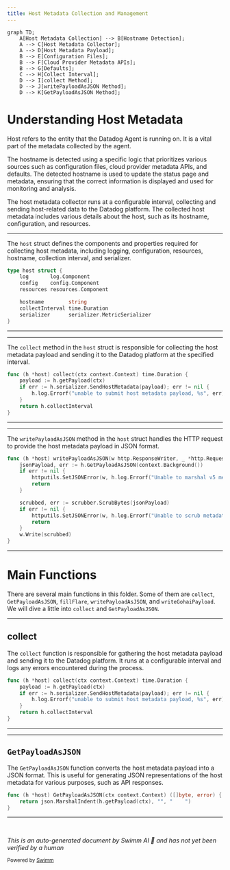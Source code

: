 ```yaml
---
title: Host Metadata Collection and Management
---
```

```mermaid
graph TD;
    A[Host Metadata Collection] --> B[Hostname Detection];
    A --> C[Host Metadata Collector];
    A --> D[Host Metadata Payload];
    B --> E[Configuration Files];
    B --> F[Cloud Provider Metadata APIs];
    B --> G[Defaults];
    C --> H[Collect Interval];
    D --> I[collect Method];
    D --> J[writePayloadAsJSON Method];
    D --> K[GetPayloadAsJSON Method];
```

# Understanding Host Metadata

Host refers to the entity that the Datadog Agent is running on. It is a vital part of the metadata collected by the agent.

The hostname is detected using a specific logic that prioritizes various sources such as configuration files, cloud provider metadata APIs, and defaults. The detected hostname is used to update the status page and metadata, ensuring that the correct information is displayed and used for monitoring and analysis.

The host metadata collector runs at a configurable interval, collecting and sending host-related data to the Datadog platform. The collected host metadata includes various details about the host, such as its hostname, configuration, and resources.

<SwmSnippet path="/comp/metadata/host/hostimpl/host.go" line="45">

---

The <SwmToken path="comp/metadata/host/hostimpl/host.go" pos="45:2:2" line-data="type host struct {">`host`</SwmToken> struct defines the components and properties required for collecting host metadata, including logging, configuration, resources, hostname, collection interval, and serializer.

```go
type host struct {
	log       log.Component
	config    config.Component
	resources resources.Component

	hostname        string
	collectInterval time.Duration
	serializer      serializer.MetricSerializer
}
```

---

</SwmSnippet>

<SwmSnippet path="/comp/metadata/host/hostimpl/host.go" line="123">

---

The <SwmToken path="comp/metadata/host/hostimpl/host.go" pos="123:9:9" line-data="func (h *host) collect(ctx context.Context) time.Duration {">`collect`</SwmToken> method in the <SwmToken path="comp/metadata/host/hostimpl/host.go" pos="123:6:6" line-data="func (h *host) collect(ctx context.Context) time.Duration {">`host`</SwmToken> struct is responsible for collecting the host metadata payload and sending it to the Datadog platform at the specified interval.

```go
func (h *host) collect(ctx context.Context) time.Duration {
	payload := h.getPayload(ctx)
	if err := h.serializer.SendHostMetadata(payload); err != nil {
		h.log.Errorf("unable to submit host metadata payload, %s", err)
	}
	return h.collectInterval
}
```

---

</SwmSnippet>

<SwmSnippet path="/comp/metadata/host/hostimpl/host.go" line="139">

---

The <SwmToken path="comp/metadata/host/hostimpl/host.go" pos="139:9:9" line-data="func (h *host) writePayloadAsJSON(w http.ResponseWriter, _ *http.Request) {">`writePayloadAsJSON`</SwmToken> method in the <SwmToken path="comp/metadata/host/hostimpl/host.go" pos="139:6:6" line-data="func (h *host) writePayloadAsJSON(w http.ResponseWriter, _ *http.Request) {">`host`</SwmToken> struct handles the HTTP request to provide the host metadata payload in JSON format.

```go
func (h *host) writePayloadAsJSON(w http.ResponseWriter, _ *http.Request) {
	jsonPayload, err := h.GetPayloadAsJSON(context.Background())
	if err != nil {
		httputils.SetJSONError(w, h.log.Errorf("Unable to marshal v5 metadata payload: %s", err), 500)
		return
	}

	scrubbed, err := scrubber.ScrubBytes(jsonPayload)
	if err != nil {
		httputils.SetJSONError(w, h.log.Errorf("Unable to scrub metadata payload: %s", err), 500)
		return
	}
	w.Write(scrubbed)
}
```

---

</SwmSnippet>

# Main Functions

There are several main functions in this folder. Some of them are <SwmToken path="comp/metadata/host/hostimpl/host.go" pos="123:9:9" line-data="func (h *host) collect(ctx context.Context) time.Duration {">`collect`</SwmToken>, <SwmToken path="comp/metadata/host/hostimpl/host.go" pos="131:9:9" line-data="func (h *host) GetPayloadAsJSON(ctx context.Context) ([]byte, error) {">`GetPayloadAsJSON`</SwmToken>, <SwmToken path="comp/metadata/host/hostimpl/host.go" pos="114:10:10" line-data="		FlareProvider:    flaretypes.NewProvider(h.fillFlare),">`fillFlare`</SwmToken>, <SwmToken path="comp/metadata/host/hostimpl/host.go" pos="139:9:9" line-data="func (h *host) writePayloadAsJSON(w http.ResponseWriter, _ *http.Request) {">`writePayloadAsJSON`</SwmToken>, and <SwmToken path="comp/metadata/host/hostimpl/host.go" pos="119:10:10" line-data="		GohaiEndpoint: api.NewAgentEndpointProvider(h.writeGohaiPayload, &quot;/metadata/gohai&quot;, &quot;GET&quot;),">`writeGohaiPayload`</SwmToken>. We will dive a little into <SwmToken path="comp/metadata/host/hostimpl/host.go" pos="123:9:9" line-data="func (h *host) collect(ctx context.Context) time.Duration {">`collect`</SwmToken> and <SwmToken path="comp/metadata/host/hostimpl/host.go" pos="131:9:9" line-data="func (h *host) GetPayloadAsJSON(ctx context.Context) ([]byte, error) {">`GetPayloadAsJSON`</SwmToken>.

<SwmSnippet path="/comp/metadata/host/hostimpl/host.go" line="123">

---

## collect

The <SwmToken path="comp/metadata/host/hostimpl/host.go" pos="123:9:9" line-data="func (h *host) collect(ctx context.Context) time.Duration {">`collect`</SwmToken> function is responsible for gathering the host metadata payload and sending it to the Datadog platform. It runs at a configurable interval and logs any errors encountered during the process.

```go
func (h *host) collect(ctx context.Context) time.Duration {
	payload := h.getPayload(ctx)
	if err := h.serializer.SendHostMetadata(payload); err != nil {
		h.log.Errorf("unable to submit host metadata payload, %s", err)
	}
	return h.collectInterval
}
```

---

</SwmSnippet>

<SwmSnippet path="/comp/metadata/host/hostimpl/host.go" line="131">

---

## <SwmToken path="comp/metadata/host/hostimpl/host.go" pos="131:9:9" line-data="func (h *host) GetPayloadAsJSON(ctx context.Context) ([]byte, error) {">`GetPayloadAsJSON`</SwmToken>

The <SwmToken path="comp/metadata/host/hostimpl/host.go" pos="131:9:9" line-data="func (h *host) GetPayloadAsJSON(ctx context.Context) ([]byte, error) {">`GetPayloadAsJSON`</SwmToken> function converts the host metadata payload into a JSON format. This is useful for generating JSON representations of the host metadata for various purposes, such as API responses.

```go
func (h *host) GetPayloadAsJSON(ctx context.Context) ([]byte, error) {
	return json.MarshalIndent(h.getPayload(ctx), "", "    ")
}
```

---

</SwmSnippet>

&nbsp;

*This is an auto-generated document by Swimm AI 🌊 and has not yet been verified by a human*

<SwmMeta version="3.0.0" repo-id="Z2l0aHViJTNBJTNBZGF0YWRvZy1hZ2VudCUzQSUzQVN3aW1tLURlbW8=" repo-name="datadog-agent"><sup>Powered by [Swimm](/)</sup></SwmMeta>

